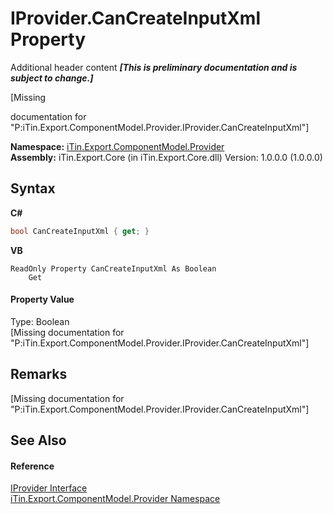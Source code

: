 # IProvider.CanCreateInputXml Property 
Additional header content _**\[This is preliminary documentation and is subject to change.\]**_

\[Missing <summary> documentation for "P:iTin.Export.ComponentModel.Provider.IProvider.CanCreateInputXml"\]

**Namespace:**&nbsp;<a href="723a96b5-5779-2554-cf17-05149bfcb802">iTin.Export.ComponentModel.Provider</a><br />**Assembly:**&nbsp;iTin.Export.Core (in iTin.Export.Core.dll) Version: 1.0.0.0 (1.0.0.0)

## Syntax

**C#**<br />
``` C#
bool CanCreateInputXml { get; }
```

**VB**<br />
``` VB
ReadOnly Property CanCreateInputXml As Boolean
	Get
```


#### Property Value
Type: Boolean<br />\[Missing <value> documentation for "P:iTin.Export.ComponentModel.Provider.IProvider.CanCreateInputXml"\]

## Remarks
\[Missing <remarks> documentation for "P:iTin.Export.ComponentModel.Provider.IProvider.CanCreateInputXml"\]

## See Also


#### Reference
<a href="04a444f9-1d39-11f4-78b0-bb6b5450764a">IProvider Interface</a><br /><a href="723a96b5-5779-2554-cf17-05149bfcb802">iTin.Export.ComponentModel.Provider Namespace</a><br />